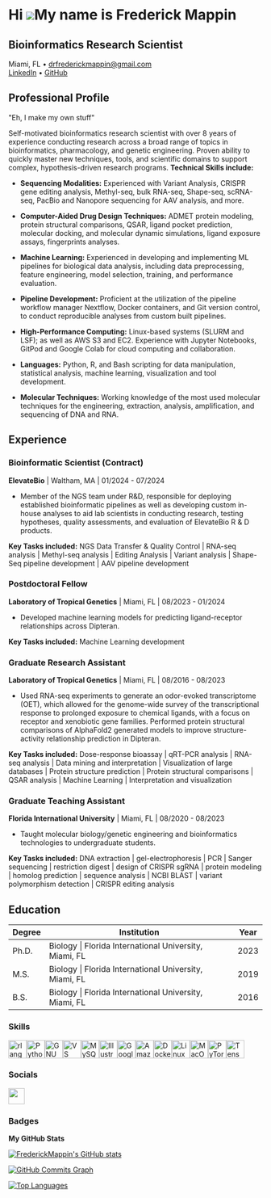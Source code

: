 Hi ![](https://user-images.githubusercontent.com/18350557/176309783-0785949b-9127-417c-8b55-ab5a4333674e.gif)My name is Frederick Mappin
=====================================================================================================================================
## Bioinformatics Research Scientist
Miami, FL  • drfrederickmappin@gmail.com  
[LinkedIn](https://www.linkedin.com/in/frederick-mappin/) • [GitHub](https://github.com/FrederickMappin)

## Professional Profile

"Eh, I make my own stuff"

Self-motivated bioinformatics research scientist with over 8 years of experience conducting research across a broad range of topics in bioinformatics, pharmacology, and genetic engineering. Proven ability to quickly master new techniques, tools, and scientific domains to support complex, hypothesis-driven research programs. **Technical Skills include:**

- **Sequencing Modalities:** Experienced with Variant Analysis, CRISPR gene editing analysis, Methyl-seq, bulk RNA-seq, Shape-seq, scRNA-seq, PacBio and Nanopore sequencing for AAV analysis, and more.

- **Computer-Aided Drug Design Techniques:** ADMET protein modeling, protein structural comparisons, QSAR, ligand pocket prediction, molecular docking, and molecular dynamic simulations, ligand exposure assays, fingerprints analyses.

- **Machine Learning:** Experienced in developing and implementing ML pipelines for biological data analysis, including data preprocessing, feature engineering, model selection, training, and performance evaluation.

- **Pipeline Development:** Proficient at the utilization of the pipeline workflow manager Nextflow, Docker containers, and Git version control, to conduct reproducible analyses from custom built pipelines.

- **High-Performance Computing:** Linux-based systems (SLURM and LSF); as well as AWS S3 and EC2. Experience with Jupyter Notebooks, GitPod and Google Colab for cloud computing and collaboration.

- **Languages:** Python, R, and Bash scripting for data manipulation, statistical analysis, machine learning, visualization and tool development.

- **Molecular Techniques:** Working knowledge of the most used molecular techniques for the engineering, extraction, analysis, amplification, and sequencing of DNA and RNA.

## Experience

### Bioinformatic Scientist (Contract)
**ElevateBio** | Waltham, MA | 01/2024 - 07/2024

- Member of the NGS team under R&D, responsible for deploying established bioinformatic pipelines as well as developing custom in-house analyses to aid lab scientists in conducting research, testing hypotheses, quality assessments, and evaluation of ElevateBio R & D products.

**Key Tasks included:** NGS Data Transfer & Quality Control | RNA-seq analysis | Methyl-seq analysis | Editing Analysis | Variant analysis | Shape-Seq pipeline development | AAV pipeline development

### Postdoctoral Fellow
**Laboratory of Tropical Genetics** | Miami, FL | 08/2023 - 01/2024 

- Developed machine learning models for predicting ligand-receptor relationships across Dipteran.

**Key Tasks included:** Machine Learning development

### Graduate Research Assistant
**Laboratory of Tropical Genetics** | Miami, FL | 08/2016 - 08/2023 

- Used RNA-seq experiments to generate an odor-evoked transcriptome (OET), which allowed for the genome-wide survey of the transcriptional response to prolonged exposure to chemical ligands, with a focus on receptor and xenobiotic gene families. Performed protein structural comparisons of AlphaFold2 generated models to improve structure-activity relationship prediction in Dipteran.

**Key Tasks included:** Dose-response bioassay | qRT-PCR analysis | RNA-seq analysis | Data mining and interpretation | Visualization of large databases | Protein structure prediction | Protein structural comparisons | QSAR analysis | Machine Learning | Interpretation and visualization

### Graduate Teaching Assistant
**Florida International University** | Miami, FL | 08/2020 - 08/2023 

- Taught molecular biology/genetic engineering and bioinformatics technologies to undergraduate students.

**Key Tasks included:** DNA extraction | gel-electrophoresis | PCR | Sanger sequencing | restriction digest | design of CRISPR sgRNA | protein modeling | homolog prediction | sequence analysis | NCBI BLAST | variant polymorphism detection | CRISPR editing analysis

## Education

| Degree | Institution | Year |
|--------|-------------|------|
| Ph.D. | Biology \| Florida International University, Miami, FL | 2023 |
| M.S. | Biology \| Florida International University, Miami, FL | 2019 |
| B.S. | Biology \| Florida International University, Miami, FL | 2016 |



### Skills


<p align="left">
<a href="https://www.r-project.org/" target="_blank" rel="noreferrer"><img src="https://raw.githubusercontent.com/danielcranney/readme-generator/main/public/icons/skills/rlang-colored.svg" width="36" height="36" alt="rlang" /></a><a href="https://www.python.org/" target="_blank" rel="noreferrer"><img src="https://raw.githubusercontent.com/danielcranney/readme-generator/main/public/icons/skills/python-colored.svg" width="36" height="36" alt="Python" /></a><a href="https://www.gnu.org/software/bash/" target="_blank" rel="noreferrer"><img src="https://raw.githubusercontent.com/danielcranney/readme-generator/main/public/icons/skills/gnubash.svg" width="36" height="36" alt="GNU Bash" /></a><a href="https://code.visualstudio.com/" target="_blank" rel="noreferrer"><img src="https://raw.githubusercontent.com/danielcranney/readme-generator/main/public/icons/skills/visualstudiocode.svg" width="36" height="36" alt="VS Code" /></a><a href="https://www.mysql.com/" target="_blank" rel="noreferrer"><img src="https://raw.githubusercontent.com/danielcranney/readme-generator/main/public/icons/skills/mysql-colored.svg" width="36" height="36" alt="MySQL" /></a><a href="https://www.adobe.com/uk/products/illustrator.html" target="_blank" rel="noreferrer"><img src="https://raw.githubusercontent.com/danielcranney/readme-generator/main/public/icons/skills/illustrator-colored.svg" width="36" height="36" alt="Illustrator" /></a><a href="https://cloud.google.com/" target="_blank" rel="noreferrer"><img src="https://raw.githubusercontent.com/danielcranney/readme-generator/main/public/icons/skills/googlecloud-colored.svg" width="36" height="36" alt="Google Cloud" /></a><a href="https://aws.amazon.com" target="_blank" rel="noreferrer"><img src="https://raw.githubusercontent.com/danielcranney/readme-generator/main/public/icons/skills/aws-colored.svg" width="36" height="36" alt="Amazon Web Services" /></a><a href="https://www.docker.com/" target="_blank" rel="noreferrer"><img src="https://raw.githubusercontent.com/danielcranney/readme-generator/main/public/icons/skills/docker-colored.svg" width="36" height="36" alt="Docker" /></a><a href="https://www.linux.org" target="_blank" rel="noreferrer"><img src="https://raw.githubusercontent.com/danielcranney/readme-generator/main/public/icons/skills/linux-colored.svg" width="36" height="36" alt="Linux" /></a><a href="https://apple.com" target="_blank" rel="noreferrer"><img src="https://raw.githubusercontent.com/danielcranney/readme-generator/main/public/icons/skills/macos-colored.svg" width="36" height="36" alt="MacOS" /></a><a href="https://pytorch.org/" target="_blank" rel="noreferrer"><img src="https://raw.githubusercontent.com/danielcranney/readme-generator/main/public/icons/skills/pytorch-colored.svg" width="36" height="36" alt="PyTorch" /></a><a href="https://www.tensorflow.org/" target="_blank" rel="noreferrer"><img src="https://raw.githubusercontent.com/danielcranney/readme-generator/main/public/icons/skills/tensorflow-colored.svg" width="36" height="36" alt="TensorFlow" /></a>
</p>


### Socials

<p align="left"> <a href="https://www.github.com/FrederickMappin" target="_blank" rel="noreferrer"> <picture> <source media="(prefers-color-scheme: dark)" srcset="https://raw.githubusercontent.com/danielcranney/readme-generator/main/public/icons/socials/github-dark.svg" /> <source media="(prefers-color-scheme: light)" srcset="https://raw.githubusercontent.com/danielcranney/readme-generator/main/public/icons/socials/github.svg" /> <img src="https://raw.githubusercontent.com/danielcranney/readme-generator/main/public/icons/socials/github.svg" width="32" height="32" /> </picture> </a></p>

### Badges

<b>My GitHub Stats</b>

<a href="http://www.github.com/FrederickMappin"><img src="https://github-readme-stats.vercel.app/api?username=FrederickMappin&show_icons=true&hide=stars,prs,issues,contribs&title_color=0891b2&text_color=ffffff&icon_color=0891b2&bg_color=1c1917&hide_border=true&show_icons=true" alt="FrederickMappin's GitHub stats" /></a>

<a href="http://www.github.com/FrederickMappin"><img src="https://github-readme-activity-graph.cyclic.app/graph?username=FrederickMappin&bg_color=1c1917&color=ffffff&line=0891b2&point=ffffff&area_color=1c1917&area=true&hide_border=true&custom_title=GitHub%20Commits%20Graph" alt="GitHub Commits Graph" /></a>

<a href="https://github.com/FrederickMappin" align="left"><img src="https://github-readme-stats.vercel.app/api/top-langs/?username=FrederickMappin&langs_count=10&title_color=0891b2&text_color=ffffff&icon_color=0891b2&bg_color=1c1917&hide_border=true&locale=en&custom_title=Top%20%Languages" alt="Top Languages" /></a>
